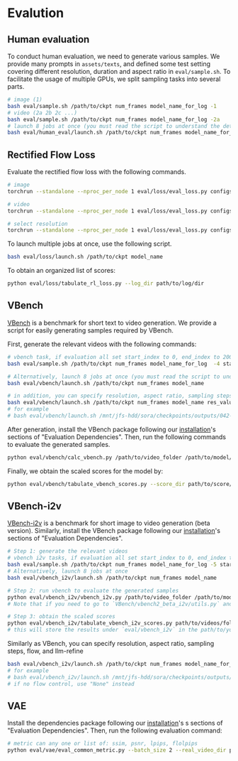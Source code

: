 # Evalution

## Human evaluation

To conduct human evaluation, we need to generate various samples. We provide many prompts in `assets/texts`, and defined some test setting covering different resolution, duration and aspect ratio in `eval/sample.sh`. To facilitate the usage of multiple GPUs, we split sampling tasks into several parts.

```bash
# image (1)
bash eval/sample.sh /path/to/ckpt num_frames model_name_for_log -1
# video (2a 2b 2c ...)
bash eval/sample.sh /path/to/ckpt num_frames model_name_for_log -2a
# launch 8 jobs at once (you must read the script to understand the details)
bash eval/human_eval/launch.sh /path/to/ckpt num_frames model_name_for_log
```

## Rectified Flow Loss

Evaluate the rectified flow loss with the following commands.

```bash
# image
torchrun --standalone --nproc_per_node 1 eval/loss/eval_loss.py configs/opensora-v1-2/misc/eval_loss.py --data-path /path/to/img.csv --ckpt-path /path/to/ckpt

# video
torchrun --standalone --nproc_per_node 1 eval/loss/eval_loss.py configs/opensora-v1-2/misc/eval_loss.py --data-path /path/to/vid.csv --ckpt-path /path/to/ckpt

# select resolution
torchrun --standalone --nproc_per_node 1 eval/loss/eval_loss.py configs/opensora-v1-2/misc/eval_loss.py --data-path /path/to/vid.csv --ckpt-path /path/to/ckpt --resolution 720p
```

To launch multiple jobs at once, use the following script.

```bash
bash eval/loss/launch.sh /path/to/ckpt model_name
```

To obtain an organized list of scores:
```bash
python eval/loss/tabulate_rl_loss.py --log_dir path/to/log/dir
```

## VBench

[VBench](https://github.com/Vchitect/VBench) is a benchmark for short text to video generation. We provide a script for easily generating samples required by VBench.

First, generate the relevant videos with the following commands:

```bash
# vbench task, if evaluation all set start_index to 0, end_index to 2000
bash eval/sample.sh /path/to/ckpt num_frames model_name_for_log  -4 start_index end_index

# Alternatively, launch 8 jobs at once (you must read the script to understand the details)
bash eval/vbench/launch.sh /path/to/ckpt num_frames model_name

# in addition, you can specify resolution, aspect ratio, sampling steps, flow, and llm-refine
bash eval/vbench/launch.sh /path/to/ckpt num_frames model_name res_value aspect_ratio_value steps_value flow_value llm_refine_value
# for example
# bash eval/vbench/launch.sh /mnt/jfs-hdd/sora/checkpoints/outputs/042-STDiT3-XL-2/epoch1-global_step16200_llm_refine/ema.pt 51 042-STDiT3-XL-2 240p 9:16 30 2 True
```

After generation, install the VBench package following our [installation](../docs/installation.md)'s sections of "Evaluation Dependencies". Then, run the following commands to evaluate the generated samples.

<!-- ```bash
bash eval/vbench/vbench.sh /path/to/video_folder /path/to/model/ckpt
``` -->

```bash
python eval/vbench/calc_vbench.py /path/to/video_folder /path/to/model/ckpt
```

Finally, we obtain the scaled scores for the model by:
```bash
python eval/vbench/tabulate_vbench_scores.py --score_dir path/to/score/dir
```

## VBench-i2v

[VBench-i2v](https://github.com/Vchitect/VBench/tree/master/vbench2_beta_i2v) is a benchmark for short image to video generation (beta version).
Similarly, install the VBench package following our [installation](../docs/installation.md)'s sections of "Evaluation Dependencies".

```bash
# Step 1: generate the relevant videos
# vbench i2v tasks, if evaluation all set start_index to 0, end_index to 2000
bash eval/sample.sh /path/to/ckpt num_frames model_name_for_log -5 start_index end_index
# Alternatively, launch 8 jobs at once
bash eval/vbench_i2v/launch.sh /path/to/ckpt num_frames model_name

# Step 2: run vbench to evaluate the generated samples
python eval/vbench_i2v/vbench_i2v.py /path/to/video_folder /path/to/model/ckpt
# Note that if you need to go to `VBench/vbench2_beta_i2v/utils.py` and change the harded-coded var `image_root` in the `load_i2v_dimension_info` function to your corresponding image folder.

# Step 3: obtain the scaled scores
python eval/vbench_i2v/tabulate_vbench_i2v_scores.py path/to/videos/folder path/to/your/model/ckpt
# this will store the results under `eval/vbench_i2v` in the path/to/your/model/ckpt

```

Similarly as VBench, you can specify resolution, aspect ratio, sampling steps, flow, and llm-refine

```bash
bash eval/vbench_i2v/launch.sh /path/to/ckpt num_frames model_name_for_log res_value aspect_ratio_value steps_value flow_value llm_refine_value
# for example
# bash eval/vbench_i2v/launch.sh /mnt/jfs-hdd/sora/checkpoints/outputs/042-STDiT3-XL-2/epoch1-global_step16200_llm_refine/ema.pt 51 042-STDiT3-XL-2 240p 9:16 30 2 True
# if no flow control, use "None" instead
```

## VAE

Install the dependencies package following our [installation](../docs/installation.md)'s s sections of "Evaluation Dependencies". Then, run the following evaluation command:

```bash
# metric can any one or list of: ssim, psnr, lpips, flolpips
python eval/vae/eval_common_metric.py --batch_size 2 --real_video_dir path/to/original/videos --generated_video_dir path/to/generated/videos --device cuda --sample_fps 24 --crop_size 256 --resolution 256 --num_frames 17 --sample_rate 1 --metric ssim psnr lpips flolpips
```
